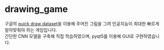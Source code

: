 # drawing_game
구글의 [quick draw dataset]을 이용해 주어진 그림을 그려 인공지능이 최대한 빠르게 알아맞춰야 하는 게임입니다. <br/>
간단한 CNN 모델을 구축해 직접 학습하였으며, pyqt5를 이용해 GUI로 구현하였습니다.



[quick draw dataset]: https://quickdraw.withgoogle.com/data
